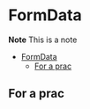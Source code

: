 # FormData


**Note**
This is a note


- [FormData](#formdata)
  - [For a prac](#for-a-prac)



## For a prac

